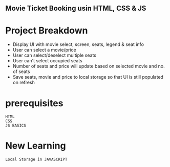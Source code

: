 ## Movie Ticket Booking usin HTML, CSS & JS

# Project Breakdown

- Display UI with movie select, screen, seats, legend & seat info
- User can select a movie/price
- User can select/deselect multiple seats
- User can't select occupied seats
- Number of seats and price will update based on selected movie and no. of seats
- Save seats, movie and price to local storage so that UI is still populated on refresh

# prerequisites

    HTML
    CSS
    JS BASICS

# New Learning

    Local Storage in JAVASCRIPT
